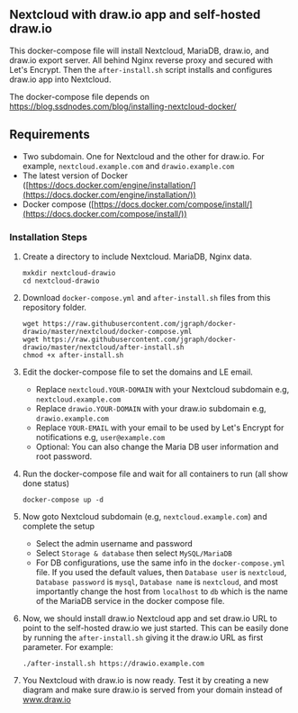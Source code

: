 ## Nextcloud with draw.io app and self-hosted draw.io

This docker-compose file will install Nextcloud, MariaDB, draw.io, and draw.io export server. All behind Nginx reverse proxy and secured with Let's Encrypt.
Then the `after-install.sh` script installs and configures draw.io app into Nextcloud.

The docker-compose file depends on https://blog.ssdnodes.com/blog/installing-nextcloud-docker/

## Requirements

* Two subdomain. One for Nextcloud and the other for draw.io. For example, `nextcloud.example.com` and `drawio.example.com`
* The latest version of Docker ([https://docs.docker.com/engine/installation/](https://docs.docker.com/engine/installation/))
* Docker compose ([https://docs.docker.com/compose/install/](https://docs.docker.com/compose/install/))

### Installation Steps

1. Create a directory to include Nextcloud. MariaDB, Nginx data.

    ```
    mxkdir nextcloud-drawio
    cd nextcloud-drawio
    ```
1. Download `docker-compose.yml` and `after-install.sh` files from this repository folder.

    ```
    wget https://raw.githubusercontent.com/jgraph/docker-drawio/master/nextcloud/docker-compose.yml
    wget https://raw.githubusercontent.com/jgraph/docker-drawio/master/nextcloud/after-install.sh
    chmod +x after-install.sh
    ```
1. Edit the docker-compose file to set the domains and LE email.
    * Replace `nextcloud.YOUR-DOMAIN` with your Nextcloud subdomain e.g, `nextcloud.example.com`
    * Replace `drawio.YOUR-DOMAIN` with your draw.io subdomain e.g, `drawio.example.com`
    * Replace `YOUR-EMAIL` with your email to be used by Let's Encrypt for notifications e.g, `user@example.com`
    * Optional: You can also change the Maria DB user information and root password.
1. Run the docker-compose file and wait for all containers to run (all show done status)

    ```
    docker-compose up -d
    ```
1. Now goto Nextcloud subdomain (e.g, `nextcloud.example.com`) and complete the setup
   * Select the admin username and password
   * Select `Storage & database` then select `MySQL/MariaDB`
   * For DB configurations, use the same info in the `docker-compose.yml` file. If you used the default values, then `Database user` is `nextcloud`, `Database password` is `mysql`, `Database name` is `nextcloud`, and most importantly change the host from `localhost` to `db` which is the name of the MariaDB service in the docker compose file.
1. Now, we should install draw.io Nextcloud app and set draw.io URL to point to the self-hosted draw.io we just started. This can be easily done by running the `after-install.sh` giving it the draw.io URL as first parameter. For example:

   ```
   ./after-install.sh https://drawio.example.com
   ```
1. You Nextcloud with draw.io is now ready. Test it by creating a new diagram and make sure draw.io is served from your domain instead of www.draw.io
